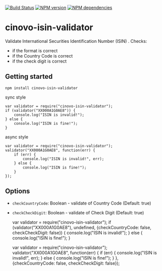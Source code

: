 
[![Build Status](https://secure.travis-ci.org/michaelwittig/node-isin-validator.png)](http://travis-ci.org/michaelwittig/node-isin-validator)
[![NPM version](https://badge.fury.io/js/cinovo-isin-validator.png)](http://badge.fury.io/js/cinovo-isin-validator)
[![NPM dependencies](https://david-dm.org/michaelwittig/node-isin-validator.png)](https://david-dm.org/michaelwittig/node-isin-validator)

# cinovo-isin-validator

Validate International Securities Identification Number (ISIN) . Checks:

* if the format is correct
* if the Country Code is correct
* if the check digit is correct

## Getting started

	npm install cinovo-isin-validator

sync style

	var validator = require("cinovo-isin-validator");
	if (validator("XX000A1G0AE8")) {
		console.log("ISIN is invalid!");
	} else {
		console.log("ISIN is fine!");
	}

async style

	var validator = require("cinovo-isin-validator");
	validator("XX000A1G0AE8", function(err) {
		if (err) {
			console.log("ISIN is invalid!", err);
		} else {
			console.log("ISIN is fine!");
		}
	});

## Options

* `checkCountryCode`: Boolean - validate of Country Code (Default: true)
* `checkCheckDigit`: Boolean -  validate of Check Digit (Default: true)

	var validator = require("cinovo-isin-validator");
	if (validator("XX000A1G0AE8"), undefined, {checkCountryCode: false, checkCheckDigit: false}) {
		console.log("ISIN is invalid!");
	} else {
		console.log("ISIN is fine!");
	}

	var validator = require("cinovo-isin-validator");
	validator("XX000A1G0AE8", function(err) {
		if (err) {
			console.log("ISIN is invalid!", err);
		} else {
			console.log("ISIN is fine!");
		}
	}, {checkCountryCode: false, checkCheckDigit: false});
